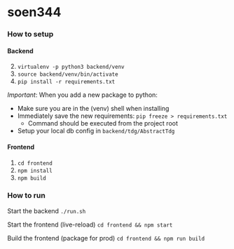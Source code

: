 # soen344

### How to setup

#### Backend
2. `virtualenv -p python3 backend/venv`
3. `source backend/venv/bin/activate`
4. `pip install -r requirements.txt`

*Important*: When you add a new package to python:
- Make sure you are in the (venv) shell when installing
- Immediately save the new requirements: `pip freeze > requirements.txt`
  - Command should be executed from the project root
- Setup your local db config in `backend/tdg/AbstractTdg`


#### Frontend
1. `cd frontend`
2. `npm install`
3. `npm build`

### How to run
Start the backend
`./run.sh`

Start the frontend (live-reload)
`cd frontend && npm start`

Build the frontend (package for prod)
`cd frontend && npm run build`

